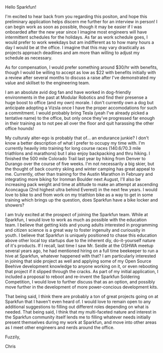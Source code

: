 Hello Sparkfun!

I'm excited to hear back from you regarding this positon, and hope this preliminary application helps discern me 
further for an interview in person!  I can begin work as soon as possible, though it may be easier if I was onboarded
after the new year since I imagine most engineers will have intermittent schedules for the holidays.  As far as work
schedule goes, I would prefer to work weekdays but am indifferent as to how many hours a day I would be at the office.
I imagine that this may vary drastically as projects approach deadlines and am more than willing to adjust my schedule
as necessary.

As for compensation, I would prefer something around $30/hr with benefits, though I would be willing to accept
as low as $22 with benefits initially with a review after several months to discuss a raise after I've demonstrated my
value and skillset to the engineering team.

I am an absolute avid dog fan and have worked in dog-friendly environments in the past at Modular Robotics and find
their presense a huge boost to office (and my own) morale.  I don't currently own a dog but anticipate adopting a
Vizsla once I have the proper accomodations for such a commitment.  I would probably bring Tesla (yeah I've already
picked a tentative name) to the office, but only once they've progressed far enough in their training as to not
pee all over the floor and quit harassing the other office hounds!

My culturaly alter-ego is probably that of...  an endurance junkie?  I don't know a better description of what I prefer
to occupy my time with.  I'm currently heavily into training for long course races (140.6/70.3 mile triathlons and
marathons) but I also enjoy backpacking and thru hiking.  I finished the 500 mile Colorado Trail last year by hiking
from Denver to Durango over the course of five weeks.  I'm not necessarily a big skier, but the thought of back
country skiing and winter camping has great appeal to me.  Currently, other than training for the Austin Marathon in
February and integrating more biking for Ironman Boulder next August, I'll also be increasing pack weight and time at
altitude to make an attempt at ascending Aconcagua (2nd highest ultra behind Everest) in the next few years.
I would love to bike to and from work on my triathlon bike as a way to get in some training which brings up the 
question, does Sparkfun have a bike locker and showers?

I am truly excited at the prospect of joining the Sparkfun team.  While at Sparkfun, I would love to work as much as
possible with the education team.  I believe that getting kids and young adults interested in programming and citizen 
science is a great way to foster ingenuity and curiousity in youth.  I believe that Sparkfun is uniquely positioned to
chase this education above other local toy startups due to the inherent diy, do-it-yourself nature of it's products.
If I recall, last time I saw Mr. Seidle at the OSHWA meetup several years ago, he had mentioned hiring on a full time
beekeeper to run a hive at Sparkfun, whatever happened with that?  I am particularly interested in joining that side
project as well and applying some of my Open Source Beehive development knowledge to anyone working on it, or even 
rebooting that project if it slipped through the cracks.  As part of my initial application, I included a proposal to 
reboot and re-invent the Sparkfun Soldering Competition, I would love to further discuss that as an option, and 
possibly move further in the development of more power-concious development kits.

That being said, I think there are probably a ton of great projects going on at Sparkfun that I haven't even heard of.
I would love to remain open to any additional suggestions to filling out different roles depending on what is needed.
That being said, I think that my multi-faceted nature and interest in the Sparkfun community itself lends me to filling
whatever needs initially present themselves during my work at Sparkfun, and move into other areas as I meet other 
engineers and nerds around the office.

Fuzzily,

Chris
